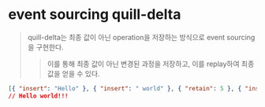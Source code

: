 # event sourcing quill-delta

> quill-delta는 최종 값이 아닌 operation을 저장하는 방식으로 event sourcing을 구현한다.
>
> > 이를 통해 최종 값이 아닌 변경된 과정을 저장하고, 이를 replay하여 최종 값을 얻을 수 있다.

```json
[{ "insert": "Hello" }, { "insert": " world" }, { "retain": 5 }, { "insert": "!!!" }]
// Hello world!!!
```
